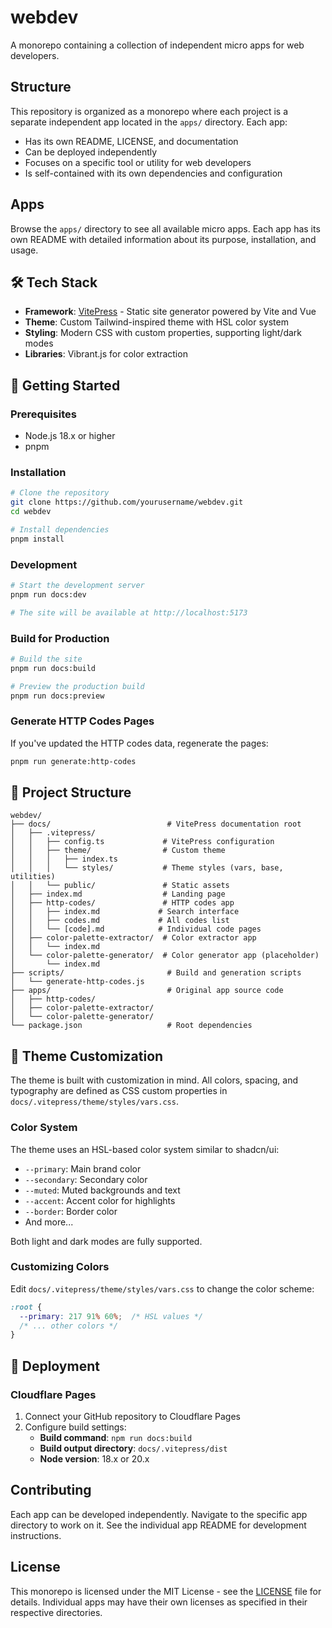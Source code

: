 # webdev

A monorepo containing a collection of independent micro apps for web developers.

## Structure

This repository is organized as a monorepo where each project is a separate independent app located in the `apps/` directory. Each app:

- Has its own README, LICENSE, and documentation
- Can be deployed independently
- Focuses on a specific tool or utility for web developers
- Is self-contained with its own dependencies and configuration

## Apps

Browse the `apps/` directory to see all available micro apps. Each app has its own README with detailed information about its purpose, installation, and usage.


## 🛠️ Tech Stack

- **Framework**: [VitePress](https://vitepress.dev/) - Static site generator powered by Vite and Vue
- **Theme**: Custom Tailwind-inspired theme with HSL color system
- **Styling**: Modern CSS with custom properties, supporting light/dark modes
- **Libraries**: Vibrant.js for color extraction

## 📖 Getting Started

### Prerequisites

- Node.js 18.x or higher
- pnpm

### Installation

```bash
# Clone the repository
git clone https://github.com/yourusername/webdev.git
cd webdev

# Install dependencies
pnpm install
```

### Development

```bash
# Start the development server
pnpm run docs:dev

# The site will be available at http://localhost:5173
```

### Build for Production

```bash
# Build the site
pnpm run docs:build

# Preview the production build
pnpm run docs:preview
```

### Generate HTTP Codes Pages

If you've updated the HTTP codes data, regenerate the pages:

```bash
pnpm run generate:http-codes
```

## 📁 Project Structure

```
webdev/
├── docs/                          # VitePress documentation root
│   ├── .vitepress/
│   │   ├── config.ts             # VitePress configuration
│   │   ├── theme/                # Custom theme
│   │   │   ├── index.ts
│   │   │   └── styles/           # Theme styles (vars, base, utilities)
│   │   └── public/               # Static assets
│   ├── index.md                  # Landing page
│   ├── http-codes/               # HTTP codes app
│   │   ├── index.md             # Search interface
│   │   ├── codes.md             # All codes list
│   │   └── [code].md            # Individual code pages
│   ├── color-palette-extractor/  # Color extractor app
│   │   └── index.md
│   └── color-palette-generator/  # Color generator app (placeholder)
│       └── index.md
├── scripts/                       # Build and generation scripts
│   └── generate-http-codes.js
├── apps/                          # Original app source code
│   ├── http-codes/
│   ├── color-palette-extractor/
│   └── color-palette-generator/
└── package.json                   # Root dependencies
```

## 🎨 Theme Customization

The theme is built with customization in mind. All colors, spacing, and typography are defined as CSS custom properties in `docs/.vitepress/theme/styles/vars.css`.

### Color System

The theme uses an HSL-based color system similar to shadcn/ui:

- `--primary`: Main brand color
- `--secondary`: Secondary color
- `--muted`: Muted backgrounds and text
- `--accent`: Accent color for highlights
- `--border`: Border color
- And more...

Both light and dark modes are fully supported.

### Customizing Colors

Edit `docs/.vitepress/theme/styles/vars.css` to change the color scheme:

```css
:root {
  --primary: 217 91% 60%;  /* HSL values */
  /* ... other colors */
}
```

## 🚀 Deployment

### Cloudflare Pages

1. Connect your GitHub repository to Cloudflare Pages
2. Configure build settings:
   - **Build command**: `npm run docs:build`
   - **Build output directory**: `docs/.vitepress/dist`
   - **Node version**: 18.x or 20.x


## Contributing

Each app can be developed independently. Navigate to the specific app directory to work on it. See the individual app README for development instructions.

## License

This monorepo is licensed under the MIT License - see the [LICENSE](LICENSE) file for details. Individual apps may have their own licenses as specified in their respective directories. 
